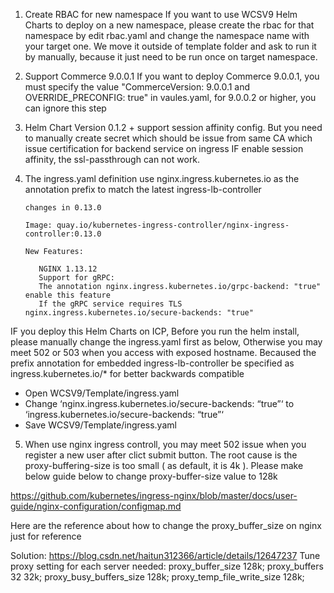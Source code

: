 1. Create RBAC for new namespace
If you want to use WCSV9 Helm Charts to deploy on a new namespace, please create the rbac for that namespace by edit rbac.yaml and change the namespace name with your target one. We move it outside of template folder and ask to run it by manually, because it just need to be run once on target namespace.

2. Support Commerce 9.0.0.1
If you want to deploy Commerce 9.0.0.1, you must specify the value "CommerceVersion: 9.0.0.1 and OVERRIDE_PRECONFIG: true" in vaules.yaml, for 9.0.0.2 or higher, you can ignore this step

3. Helm Chart Version 0.1.2 + support session affinity config. But you need to manually create secret which should be issue from same CA which issue certification for backend service on ingress
IF enable session affinity, the ssl-passthrough can not work.

4. The ingress.yaml definition use nginx.ingress.kubernetes.io as the annotation prefix to match the latest ingress-lb-controller <br>

   ```
   changes in 0.13.0

   Image: quay.io/kubernetes-ingress-controller/nginx-ingress-controller:0.13.0

   New Features:

      NGINX 1.13.12
      Support for gRPC:
      The annotation nginx.ingress.kubernetes.io/grpc-backend: "true" enable this feature
      If the gRPC service requires TLS nginx.ingress.kubernetes.io/secure-backends: "true"
   ```


  IF you deploy this Helm Charts on ICP, Before you run the helm install, please manually change the ingress.yaml first as below, Otherwise you may meet 502 or 503 when you access with exposed hostname.
  Becaused the prefix annotation for embedded ingress-lb-controller be specified as  ingress.kubernetes.io/* for better backwards compatible

   * Open WCSV9/Template/ingress.yaml
   * Change ‘nginx.ingress.kubernetes.io/secure-backends: “true”‘ to ‘ingress.kubernetes.io/secure-backends: “true”‘
   * Save WCSV9/Template/ingress.yaml

5. When use nginx ingress controll, you may meet 502 issue when you register a new user after clict submit button. The root cause is the proxy-buffering-size is too small ( as default, it is 4k ). Please make below guide below to change proxy-buffer-size value to 128k

https://github.com/kubernetes/ingress-nginx/blob/master/docs/user-guide/nginx-configuration/configmap.md

 Here are the reference about how to change the proxy_buffer_size on nginx just for reference
 
 Solution: https://blog.csdn.net/haitun312366/article/details/12647237
   Tune proxy setting for each server needed:
   proxy_buffer_size  128k;
   proxy_buffers   32 32k;
   proxy_busy_buffers_size 128k;
   proxy_temp_file_write_size 128k;

